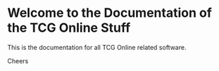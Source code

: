 # Welcome to the Documentation of the TCG Online Stuff

This is the documentation for all TCG Online related software.

Cheers
